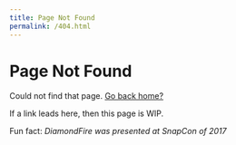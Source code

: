 ```yaml
---
title: Page Not Found
permalink: /404.html
---
```


# Page Not Found

Could not find that page. [Go back home?](/)

If a link leads here, then this page is WIP.

Fun fact: *DiamondFire was presented at SnapCon of 2017*

